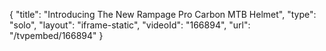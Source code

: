 {
    "title": "Introducing The New Rampage Pro Carbon MTB Helmet",
    "type": "solo",
    "layout": "iframe-static",
    "videoId": "166894",
    "url": "\/tvpembed\/166894"
}